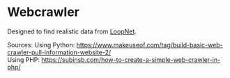 # Webcrawler

Designed to find realistic data from <a href="https://loopnet.com">LoopNet</a>.

Sources:
Using Python: https://www.makeuseof.com/tag/build-basic-web-crawler-pull-information-website-2/ <br>
Using PHP: https://subinsb.com/how-to-create-a-simple-web-crawler-in-php/
